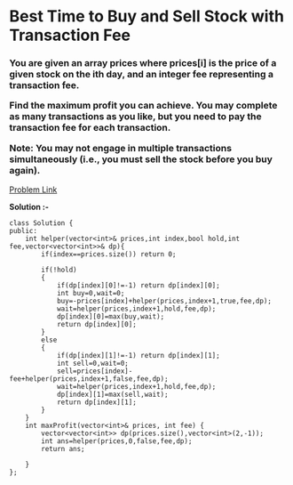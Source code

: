 # Best Time to Buy and Sell Stock with Transaction Fee

<h3>
You are given an array prices where prices[i] is the price of a given stock on the ith day, and an integer fee representing a transaction fee.

Find the maximum profit you can achieve. You may complete as many transactions as you like, but you need to pay the transaction fee for each transaction.

Note: You may not engage in multiple transactions simultaneously (i.e., you must sell the stock before you buy again).
</h3>

[Problem Link](https://leetcode.com/problems/best-time-to-buy-and-sell-stock-with-transaction-fee/)

**Solution :-**

```
class Solution {
public:
    int helper(vector<int>& prices,int index,bool hold,int fee,vector<vector<int>>& dp){
        if(index==prices.size()) return 0;

        if(!hold)
        {
            if(dp[index][0]!=-1) return dp[index][0];
            int buy=0,wait=0;
            buy=-prices[index]+helper(prices,index+1,true,fee,dp);
            wait=helper(prices,index+1,hold,fee,dp);
            dp[index][0]=max(buy,wait);
            return dp[index][0];
        }
        else
        {
            if(dp[index][1]!=-1) return dp[index][1];
            int sell=0,wait=0;
            sell=prices[index]-fee+helper(prices,index+1,false,fee,dp);
            wait=helper(prices,index+1,hold,fee,dp);
            dp[index][1]=max(sell,wait);
            return dp[index][1];
        }
    }
    int maxProfit(vector<int>& prices, int fee) {
        vector<vector<int>> dp(prices.size(),vector<int>(2,-1));
        int ans=helper(prices,0,false,fee,dp);
        return ans;
        
    }
};
```
